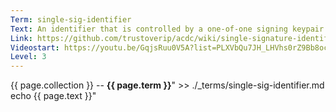 ```yaml
---
Term: single-sig-identifier
Text: An identifier that is controlled by a one-of-one signing keypair
Link: https://github.com/trustoverip/acdc/wiki/single-signature-identifier
Videostart: https://youtu.be/GqjsRuu0V5A?list=PLXVbQu7JH_LHVhs0rZ9Bb8ocyKlPljkaG&t=04m27s
Level: 3
---
```


{{ page.collection }} -- **{{ page.term }}**" >> ./_terms/single-sig-identifier.md
    echo  {{ page.text }}"

